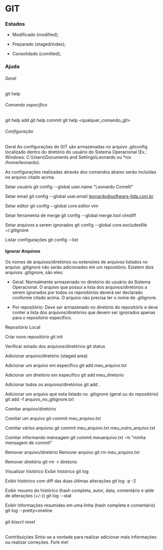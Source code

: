 # GIT

### Estados

* Modificado (modified);

* Preparado (staged/index);

* Consolidado (comitted);

### Ajuda

###### Geral

git help

###### Comando específico

  git help add
  git help commit
  git help <qualquer_comando_git>

###### Configuração

Geral   As configurações do GIT são armazenadas no arquivo .gitconfig localizado dentro do diretório do usuário do Sistema Operacional (Ex.: Windows: C:\Users\Documents and Settings\Leonardo ou *nix /home/leonardo).

As configurações realizadas através dos comandos abaixo serão incluídas no arquivo citado acima.

Setar usuário
git config --global user.name "Leonardo Comelli"



Setar email
git config --global user.email leonardo@software-ltda.com.br



Setar editor
git config --global core.editor vim



Setar ferramenta de merge
git config --global merge.tool vimdiff



Setar arquivos a serem ignorados
git config --global core.excludesfile ~/.gitignore



Listar configurações
git config --list

#### Ignorar Arquivos

Os nomes de arquivos/diretórios ou extensões de arquivos listados no arquivo .gitignore não serão adicionados em um repositório. Existem dois arquivos .gitignore, são eles:

* Geral: Normalmente armazenado no diretório do usuário do Sistema Operacional. O arquivo que possui a lista dos arquivos/diretórios a serem ignorados por todos os repositórios deverá ser declarado conforme citado acima. O arquivo não precisa ter o nome de .gitignore.

* Por repositório: Deve ser armazenado no diretório do repositório e deve conter a lista dos arquivos/diretórios que devem ser ignorados apenas para o repositório específico.



Repositório Local



Criar novo repositório
git init



Verificar estado dos arquivos/diretórios
git status



Adicionar arquivo/diretório (staged area)

Adicionar um arquivo em específico
git add meu_arquivo.txt



Adicionar um diretório em específico
git add meu_diretorio



Adicionar todos os arquivos/diretórios
git add .    



Adicionar um arquivo que esta listado no .gitignore (geral ou do repositório)
git add -f arquivo_no_gitignore.txt



Comitar arquivo/diretório

Comitar um arquivo
git commit meu_arquivo.txt



Comitar vários arquivos
git commit meu_arquivo.txt meu_outro_arquivo.txt



Comitar informando mensagem
git commit meuarquivo.txt -m "minha mensagem de commit"



Remover arquivo/diretório
Remover arquivo
git rm meu_arquivo.txt



Remover diretório
git rm -r diretorio



Visualizar histórico
Exibir histórico
git log



Exibir histórico com diff das duas últimas alterações
git log -p -2



Exibir resumo do histórico (hash completa, autor, data, comentário e qtde de alterações (+/-))
git log --stat



Exibir informações resumidas em uma linha (hash completa e comentário)
git log --pretty=oneline

###### git bisect reset

Contribuições
Sinta-se a vontade para realizar adicionar mais informações ou realizar correções. Fork me!
